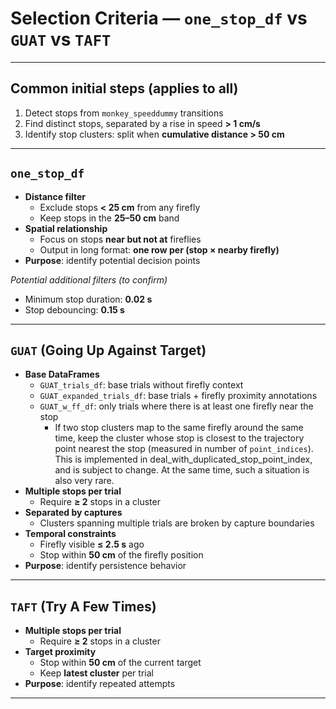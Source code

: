 # Selection Criteria — `one_stop_df` vs `GUAT` vs `TAFT`
---

## Common initial steps (applies to all)
1. Detect stops from `monkey_speeddummy` transitions  
2. Find distinct stops, separated by a rise in speed **> 1 cm/s**  
3. Identify stop clusters: split when **cumulative distance > 50 cm**

---

## `one_stop_df`
- **Distance filter**
  - Exclude stops **< 25 cm** from any firefly  
  - Keep stops in the **25–50 cm** band  
- **Spatial relationship**
  - Focus on stops **near but not at** fireflies  
  - Output in long format: **one row per (stop × nearby firefly)**  
- **Purpose**: identify potential decision points  

*Potential additional filters (to confirm)*  
- Minimum stop duration: **0.02 s**  
- Stop debouncing: **0.15 s**

---

## `GUAT` (Going Up Against Target)
- **Base DataFrames**
  - `GUAT_trials_df`: base trials without firefly context  
  - `GUAT_expanded_trials_df`: base trials + firefly proximity annotations  
  - `GUAT_w_ff_df`: only trials where there is at least one firefly near the stop  
    - If two stop clusters map to the same firefly around the same time, keep the cluster whose stop is closest to the trajectory point nearest the stop (measured in number of `point_indices`). This is implemented in deal_with_duplicated_stop_point_index, and is subject to change. At the same time, such a situation is also very rare. 
- **Multiple stops per trial**
  - Require **≥ 2** stops in a cluster  
- **Separated by captures**
  - Clusters spanning multiple trials are broken by capture boundaries  
- **Temporal constraints**
  - Firefly visible **≤ 2.5 s** ago  
  - Stop within **50 cm** of the firefly position  
- **Purpose**: identify persistence behavior

---

## `TAFT` (Try A Few Times)
- **Multiple stops per trial**
  - Require **≥ 2** stops in a cluster  
- **Target proximity**
  - Stop within **50 cm** of the current target  
  - Keep **latest cluster** per trial  
- **Purpose**: identify repeated attempts

---
